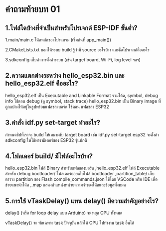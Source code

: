 # คำถามท้ายบท 01


## 1.ไฟล์ใดบ้างที่จำเป็นสำหรับโปรเจกต์ ESP-IDF ขั้นต่ำ?

1.main/main.c	โค้ดหลักของโปรแกรม (เริ่มต้นที่ app_main())

2.CMakeLists.txt	บอกให้ระบบ build รู้ว่ามี source อะไรบ้าง และชื่อโปรเจกต์คืออะไร

3.sdkconfig	เก็บค่าการตั้งค่าระบบ (เช่น target board, Wi-Fi, log level ฯลฯ)

## 2.ความแตกต่างระหว่าง hello_esp32.bin และ hello_esp32.elf คืออะไร?

hello_esp32.elf	เป็น Executable and Linkable Format รวมโค้ด, symbol, debug info	ใช้ตอน debug (ดู symbol, stack trace)
hello_esp32.bin	เป็น Binary image ที่ถูกแปลงให้อยู่ในรูปพร้อมแฟลชลงบอร์ด	ใช้ตอน แฟลชลง ESP32

## 3.คำสั่ง idf.py set-target ทำอะไร?

กำหนดชิปที่เราจะ build ให้เหมาะกับ target board เช่น idf.py set-target esp32 จะตั้งค่า sdkconfig ให้ใช้พารามิเตอร์ของ ESP32 รุ่นปกติ

## 4.โฟลเดอร์ build/ มีไฟล์อะไรบ้าง?

hello_esp32.bin	ไฟล์ Binary สำหรับแฟลชลงบอร์ด ,hello_esp32.elf	ไฟล์ Executable สำหรับ debug
bootloader/	โฟลเดอร์ย่อยเก็บไฟล์ bootloader ,partition_table/	เก็บตาราง partition ของ Flash
compile_commands.json	ใช้โดย VSCode หรือ IDE เพื่อช่วยแนะนำโค้ด ,.map	แสดงตำแหน่งหน่วยความจำของโค้ดและข้อมูลทั้งหมด

## 5.การใช้ vTaskDelay() แทน delay() มีความสำคัญอย่างไร?

delay() (หรือ for loop delay แบบ Arduino) จะ หยุด CPU ทั้งหมด

vTaskDelay() จะ พักเฉพาะ task ปัจจุบัน แล้วให้ CPU ไปทำงาน task อื่นได้
